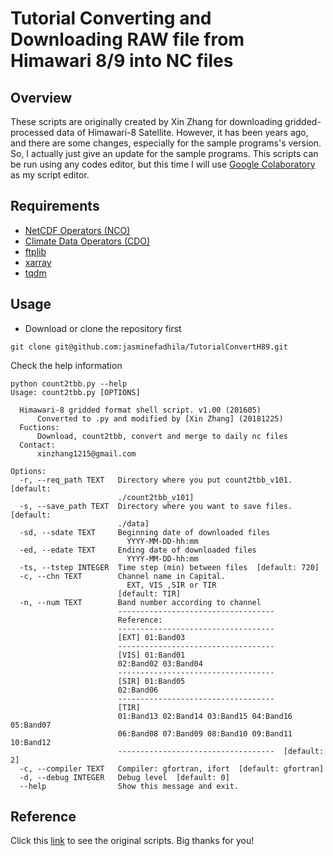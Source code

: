 # Tutorial Converting and Downloading RAW file from Himawari 8/9 into NC files
## Overview
These scripts are originally created by Xin Zhang for downloading gridded-processed data of Himawari-8 Satellite. However, it has been years ago, and there are some changes, especially for the sample programs's version. So, I actually just give an update for the sample programs. This scripts can be run using any codes editor, but this time I will use [Google Colaboratory](https://colab.research.google.com/) as my script editor.

## Requirements
- [NetCDF Operators (NCO)](http://nco.sourceforge.net/)
- [Climate Data Operators (CDO)](https://code.mpimet.mpg.de/projects/cdo/wiki/Cdo)
- [ftplib](https://docs.python.org/3/library/ftplib.html)
- [xarray](https://github.com/pydata/xarray)
- [tqdm](https://github.com/tqdm/tqdm)

## Usage
- Download or clone the repository first
```
git clone git@github.com:jasminefadhila/TutorialConvertH89.git
```
Check the help information
```
python count2tbb.py --help
Usage: count2tbb.py [OPTIONS]

  Himawari-8 gridded format shell script. v1.00 (201605)
      Converted to .py and modified by [Xin Zhang] (20181225)
  Fuctions:
      Download, count2tbb, convert and merge to daily nc files
  Contact:
      xinzhang1215@gmail.com

Options:
  -r, --req_path TEXT   Directory where you put count2tbb_v101.  [default:
                        ./count2tbb_v101]
  -s, --save_path TEXT  Directory where you want to save files.  [default:
                        ./data]
  -sd, --sdate TEXT     Beginning date of downloaded files
                          YYYY-MM-DD-hh:mm
  -ed, --edate TEXT     Ending date of downloaded files
                          YYYY-MM-DD-hh:mm
  -ts, --tstep INTEGER  Time step (min) between files  [default: 720]
  -c, --chn TEXT        Channel name in Capital.
                          EXT, VIS ,SIR or TIR
                        [default: TIR]
  -n, --num TEXT        Band number according to channel
                        -----------------------------------
                        Reference:
                        -----------------------------------
                        [EXT] 01:Band03
                        -----------------------------------
                        [VIS] 01:Band01
                        02:Band02 03:Band04
                        -----------------------------------
                        [SIR] 01:Band05
                        02:Band06
                        -----------------------------------
                        [TIR]
                        01:Band13 02:Band14 03:Band15 04:Band16 05:Band07
                        06:Band08 07:Band09 08:Band10 09:Band11 10:Band12
                        -----------------------------------  [default: 2]
  -c, --compiler TEXT   Compiler: gfortran, ifort  [default: gfortran]
  -d, --debug INTEGER   Debug level  [default: 0]
  --help                Show this message and exit.
```

## Reference
Click this [link](https://github.com/zxdawn/Himawari-8-gridded/tree/master) to see the original scripts. Big thanks for you!
